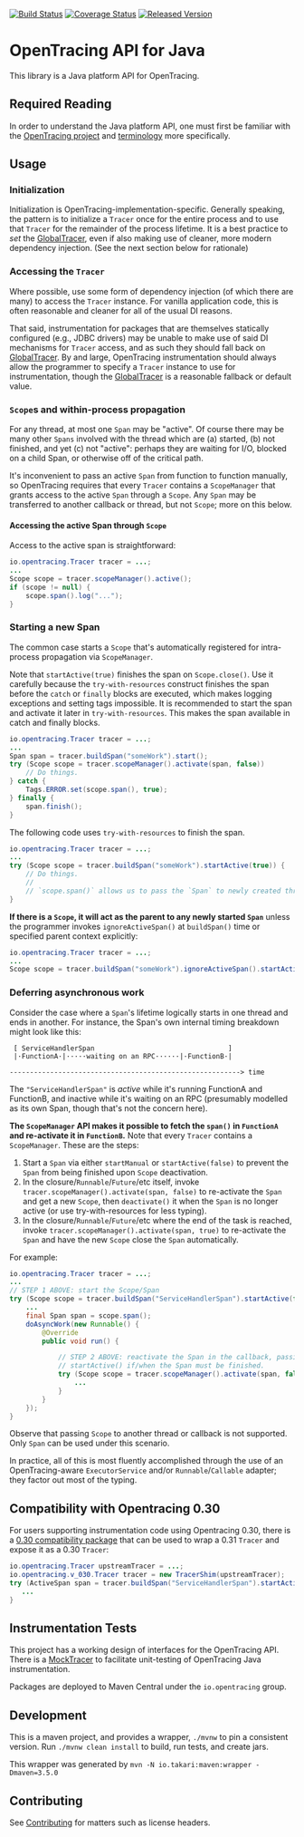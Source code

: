 [![Build Status][ci-img]][ci] [![Coverage Status][cov-img]][cov] [![Released Version][maven-img]][maven]

# OpenTracing API for Java

This library is a Java platform API for OpenTracing.

## Required Reading

In order to understand the Java platform API, one must first be familiar with
the [OpenTracing project](http://opentracing.io) and
[terminology](http://opentracing.io/documentation/pages/spec.html) more specifically.

## Usage

### Initialization

Initialization is OpenTracing-implementation-specific. Generally speaking, the pattern is to initialize a `Tracer` once for the entire process and to use that `Tracer` for the remainder of the process lifetime. It is a best practice to _set_ the [GlobalTracer](https://github.com/opentracing/opentracing-java/blob/master/opentracing-util/src/main/java/io/opentracing/util/GlobalTracer.java), even if also making use of cleaner, more modern dependency injection. (See the next section below for rationale)

### Accessing the `Tracer`

Where possible, use some form of dependency injection (of which there are many) to access the `Tracer` instance. For vanilla application code, this is often reasonable and cleaner for all of the usual DI reasons.

That said, instrumentation for packages that are themselves statically configured (e.g., JDBC drivers) may be unable to make use of said DI mechanisms for `Tracer` access, and as such they should fall back on [GlobalTracer](https://github.com/opentracing/opentracing-java/blob/master/opentracing-util/src/main/java/io/opentracing/util/GlobalTracer.java). By and large, OpenTracing instrumentation should always allow the programmer to specify a `Tracer` instance to use for instrumentation, though the [GlobalTracer](https://github.com/opentracing/opentracing-java/blob/master/opentracing-util/src/main/java/io/opentracing/util/GlobalTracer.java) is a reasonable fallback or default value.

### `Scope`s and within-process propagation

For any thread, at most one `Span` may be "active". Of course there may be many other `Spans` involved with the thread which are (a) started, (b) not finished, and yet (c) not "active": perhaps they are waiting for I/O, blocked on a child Span, or otherwise off of the critical path.
 
It's inconvenient to pass an active `Span` from function to function manually, so OpenTracing requires that every `Tracer` contains a `ScopeManager` that grants access to the active `Span` through a `Scope`. Any `Span` may be transferred to another callback or thread, but not `Scope`; more on this below.

#### Accessing the active Span through `Scope`

Access to the active span is straightforward:

```java
io.opentracing.Tracer tracer = ...;
...
Scope scope = tracer.scopeManager().active();
if (scope != null) {
    scope.span().log("...");
}
```

### Starting a new Span

The common case starts a `Scope` that's automatically registered for intra-process propagation via `ScopeManager`.

Note that `startActive(true)` finishes the span on `Scope.close()`.
Use it carefully because the `try-with-resources` construct finishes the span before
the `catch` or `finally` blocks are executed, which makes logging exceptions and 
setting tags impossible. It is recommended to start the span and activate it later in `try-with-resources`.
This makes the span available in catch and finally blocks.

```java
io.opentracing.Tracer tracer = ...;
...
Span span = tracer.buildSpan("someWork").start();
try (Scope scope = tracer.scopeManager().activate(span, false))
    // Do things.
} catch {
    Tags.ERROR.set(scope.span(), true);
} finally {
    span.finish();
}
```

The following code uses `try-with-resources` to finish the span.

```java
io.opentracing.Tracer tracer = ...;
...
try (Scope scope = tracer.buildSpan("someWork").startActive(true)) {
    // Do things.
    //
    // `scope.span()` allows us to pass the `Span` to newly created threads.
}
```

**If there is a `Scope`, it will act as the parent to any newly started `Span`** unless 
the programmer invokes `ignoreActiveSpan()` at `buildSpan()` time or specified parent context explicitly:

```java
io.opentracing.Tracer tracer = ...;
...
Scope scope = tracer.buildSpan("someWork").ignoreActiveSpan().startActive();
```

### Deferring asynchronous work

Consider the case where a `Span`'s lifetime logically starts in one thread and ends in another. For instance, the Span's own internal timing breakdown might look like this:

```
 [ ServiceHandlerSpan                                 ]
 |·FunctionA·|·····waiting on an RPC······|·FunctionB·|
            
---------------------------------------------------------> time
```

The `"ServiceHandlerSpan"` is _active_ while it's running FunctionA and FunctionB, and inactive while it's waiting on an RPC (presumably modelled as its own Span, though that's not the concern here).

**The `ScopeManager` API makes it possible to fetch the `span()` in `FunctionA` and re-activate it in `FunctionB`.** Note that every `Tracer` contains a `ScopeManager`. These are the steps:

1. Start a `Span` via either `startManual` or `startActive(false)` to prevent the `Span` from being finished upon `Scope` deactivation.
2. In the closure/`Runnable`/`Future`/etc itself, invoke `tracer.scopeManager().activate(span, false)` to re-activate the `Span` and get a new `Scope`, then `deactivate()` it when the `Span` is no longer active (or use try-with-resources for less typing).
3. In the closure/`Runnable`/`Future`/etc where the end of the task is reached, invoke `tracer.scopeManager().activate(span, true)` to re-activate the `Span` and have the new `Scope` close the `Span` automatically.

For example:

```java
io.opentracing.Tracer tracer = ...;
...
// STEP 1 ABOVE: start the Scope/Span
try (Scope scope = tracer.buildSpan("ServiceHandlerSpan").startActive(false)) {
    ...
    final Span span = scope.span();
    doAsyncWork(new Runnable() {
        @Override
        public void run() {

            // STEP 2 ABOVE: reactivate the Span in the callback, passing true to
            // startActive() if/when the Span must be finished.
            try (Scope scope = tracer.scopeManager().activate(span, false)) {
                ...
            }
        }
    });
}
```

Observe that passing `Scope` to another thread or callback is not supported. Only `Span` can be used under this scenario.

In practice, all of this is most fluently accomplished through the use of an OpenTracing-aware `ExecutorService` and/or `Runnable`/`Callable` adapter; they factor out most of the typing.

## Compatibility with Opentracing 0.30

For users supporting instrumentation code using Opentracing 0.30, there is a [0.30 compatibility package](https://github.com/opentracing/opentracing-java-v030) that can be used to wrap a 0.31 `Tracer` and expose it as a 0.30 `Tracer`:

```java
io.opentracing.Tracer upstreamTracer = ...;
io.opentracing.v_030.Tracer tracer = new TracerShim(upstreamTracer);
try (ActiveSpan span = tracer.buildSpan("ServiceHandlerSpan").startActive()) {
   ...
}
```

## Instrumentation Tests

This project has a working design of interfaces for the OpenTracing API. There
is a [MockTracer](https://github.com/opentracing/opentracing-java/tree/master/opentracing-mock)
to facilitate unit-testing of OpenTracing Java instrumentation.

Packages are deployed to Maven Central under the `io.opentracing` group.

## Development

This is a maven project, and provides a wrapper, `./mvnw` to pin a consistent
version. Run `./mvnw clean install` to build, run tests, and create jars.

This wrapper was generated by `mvn -N io.takari:maven:wrapper -Dmaven=3.5.0`

## Contributing

See [Contributing](CONTRIBUTING.md) for matters such as license headers.


  [ci-img]: https://travis-ci.org/opentracing/opentracing-java.svg?branch=master
  [ci]: https://travis-ci.org/opentracing/opentracing-java
  [cov-img]: https://coveralls.io/repos/github/opentracing/opentracing-java/badge.svg?branch=master
  [cov]: https://coveralls.io/github/opentracing/opentracing-java?branch=master
  [maven-img]: https://img.shields.io/maven-central/v/io.opentracing/opentracing-api.svg?maxAge=2592000
  [maven]: http://search.maven.org/#search%7Cga%7C1%7Copentracing-api
